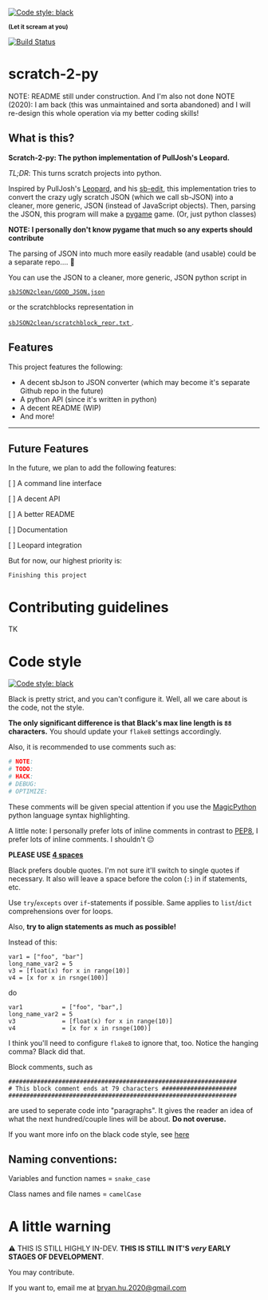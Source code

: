 [![Code style: black](https://img.shields.io/badge/code%20style-black-000000.svg)](https://github.com/psf/black)

**<sup>(Let it scream at you)</sup>**

[![Build Status](https://travis-ci.com/ThatXliner/scratch-2-py.svg?branch=master)](https://travis-ci.com/ThatXliner/scratch-2-py)

# scratch-2-py

NOTE: README still under construction. And I'm also not done
NOTE (2020): I am back (this was unmaintained and sorta abandoned) and I will re-design this whole operation via my better coding skills!

## What is this?

**Scratch-2-py: The python implementation of PullJosh's Leopard.**

_TL;DR_: This turns scratch projects into python.

Inspired by PullJosh's [Leopard](https://github.com/PullJosh/leopard), and his [sb-edit](https://github.com/PullJosh/sb-edit), this implementation tries to convert the crazy ugly scratch JSON (which we call sb-JSON) into a cleaner, more generic, JSON (instead of JavaScript objects). Then, parsing the JSON, this program will make a [pygame](https://www.pygame.org/news) game.  (Or, just python classes)

**NOTE: I personally don't know pygame that much so any experts should contribute**

The parsing of JSON into much more easily readable (and usable) could be a separate repo.... :thinking:

You can use the JSON to a cleaner, more generic, JSON python script in

<u>
  <code>sbJSON2clean/GOOD_JSON.json</code>
</u>

or the scratchblocks representation in

<u>
  <code>sbJSON2clean/scratchblock_repr.txt</code>
</u>.

## Features

This project features the following:

- A decent sbJson to JSON converter (which may become it's separate Github repo in the future)
- A python API (since it's written in python)
- A decent README (WIP)
- And more!

---

## Future Features

In the future, we plan to add the following features:

[ ] A command line interface

[ ] A decent API

[ ] A better README

[ ] Documentation

[ ] Leopard integration

But for now, our highest priority is:

`Finishing this project`

# Contributing guidelines

TK

# Code style

[![Code style: black](https://img.shields.io/badge/code%20style-black-000000.svg)](https://github.com/psf/black)

Black is pretty strict, and you can't configure it. Well, all we care about is the code, not the style.

**The only significant difference is that Black's max line length is `88` characters.** You should update your `flake8` settings accordingly. 

Also, it is recommended to use comments such as:

```python
# NOTE:
# TODO:
# HACK:
# DEBUG:
# OPTIMIZE:
```

These comments will be given special attention if you use the [MagicPython](https://github.com/MagicStack/MagicPython) python language syntax highlighting.

A little note: I personally prefer lots of inline comments in contrast to [PEP8](https://www.python.org/dev/peps/pep-0008/#inline-comments), I prefer lots of inline comments. I shouldn't 😔

**PLEASE USE [4 spaces](https://www.python.org/dev/peps/pep-0008/#tabs-or-spaces)**

Black prefers double quotes. I'm not sure it'll switch to single quotes if necessary. It also will leave a space before the colon (`:`) in if statements, etc.

Use `try`/`excepts` over `if`-statements if possible. Same applies to `list`/`dict` comprehensions over for loops.

Also, **try to align statements as much as possible!**

Instead of this:
```
var1 = ["foo", "bar"]
long_name_var2 = 5
v3 = [float(x) for x in range(10)]
v4 = [x for x in rsnge(100)]
```

do
```
var1           = ["foo", "bar",]
long_name_var2 = 5
v3             = [float(x) for x in range(10)]
v4             = [x for x in rsnge(100)]
```
I think you'll need to configure `flake8` to ignore that, too.
Notice the hanging comma? Black did that.


Block comments, such as
```
################################################################
# This block comment ends at 79 characters #####################
################################################################
```

are used to seperate code into "paragraphs". It gives the reader an idea of what the next hundred/couple lines will be about. **Do not overuse.**

If you want more info on the black code style, see [here](https://black.readthedocs.io/en/stable/the_black_code_style.html)

## Naming conventions:
Variables and function names = `snake_case`

Class names and file names   = `camelCase`


# A little warning

:warning: THIS IS STILL HIGHLY IN-DEV. **THIS IS STILL IN IT'S _very_ EARLY STAGES OF DEVELOPMENT**.

You may contribute.

If you want to, email me at bryan.hu.2020@gmail.com
